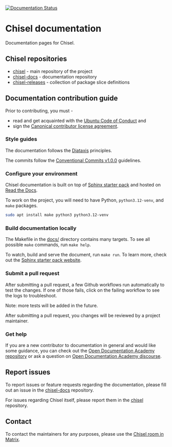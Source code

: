 [![Documentation Status](https://readthedocs.com/projects/canonical-chisel/badge/?version=latest)](https://canonical-chisel.readthedocs-hosted.com/en/latest/?badge=latest)

# Chisel documentation

Documentation pages for Chisel.


## Chisel repositories

- [chisel] - main repository of the project
- [chisel-docs] - documentation repository
- [chisel-releases] - collection of package slice definitions


## Documentation contribution guide

Prior to contributing, you must -
- read and get acquainted with the [Ubuntu Code of Conduct] and
- sign the [Canonical contributor license agreement].


### Style guides

The documentation follows the [Diataxis] principles.

The commits follow the [Conventional Commits v1.0.0] guidelines.


### Configure your environment

Chisel documentation is built on top of [Sphinx starter pack] and hosted on
[Read the Docs].

To work on the project, you will need to have Python, `python3.12-venv`, and `make` packages.

```bash
sudo apt install make python3 python3.12-venv
```


### Build documentation locally

The Makefile in the [docs/](docs/) directory contains many targets. To see all
possible `make` commands, run `make help`.

To watch, build and serve the document, run `make run`. To learn more, check
out the [Sphinx starter pack website].


### Submit a pull request

After submitting a pull request, a few Github workflows run automatically to
test the changes. If one of those fails, click on the failing workflow to see
the logs to troubleshoot.

Note: more tests will be added in the future.
<!-- TODO: update the tests description once there are more -->

After submitting a pull request, you changes will be reviewed by a project
maintainer.


### Get help

If you are a new contributor to documentation in general and would like some
guidance, you can check out the [Open Documentation Academy repository] or ask
a question on [Open Documentation Academy discourse].


## Report issues

To report issues or feature requests regarding the documentation, please fill
out an issue in the [chisel-docs] repository.

For issues regarding Chisel itself, please report them in the [chisel]
repository.


## Contact

To contact the maintainers for any purposes, please use the [Chisel room in Matrix].


<!-- LINKS -->

[Canonical contributor license agreement]: https://ubuntu.com/legal/contributors
[Chisel room in Matrix]: https://matrix.to/#/#chisel:ubuntu.com
[Conventional Commits v1.0.0]: https://www.conventionalcommits.org/en/v1.0.0/
[Diataxis]: https://diataxis.fr/
[Read the Docs]: https://about.readthedocs.com/
[Sphinx starter pack website]: https://canonical-starter-pack.readthedocs-hosted.com/latest/content/set-up/#build-and-run-the-local-server
[Sphinx starter pack]: https://github.com/canonical/sphinx-docs-starter-pack
[Ubuntu Code of Conduct]: https://ubuntu.com/community/ethos/code-of-conduct
[Open Documentation Academy repository]: https://github.com/canonical/open-documentation-academy/
[Open Documentation Academy discourse]: https://discourse.ubuntu.com/c/community/open-documentation-academy/166

[chisel]: https://github.com/canonical/chisel
[chisel-docs]: https://github.com/canonical/chisel-docs
[chisel-releases]: https://github.com/canonical/chisel-releases
